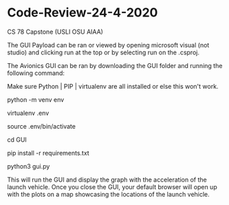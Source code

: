 # Code-Review-24-4-2020
CS 78 Capstone (USLI OSU AIAA)



The GUI Payload can be ran or viewed by opening microsoft visual (not studio) and clicking run at the top or by selecting run on the .csproj.




The Avionics GUI can be ran by downloading the GUI folder and running the following command:

Make sure Python | PIP | virtualenv are all installed or else this won't work. 

python -m venv env

virtualenv .env

source .env/bin/activate

cd GUI

pip install -r requirements.txt

python3 gui.py

This will run the GUI and display the graph with the acceleration of the launch vehicle. Once you close the GUI, your default browser will open up with the plots on a map showcasing the locations of the launch vehicle.
